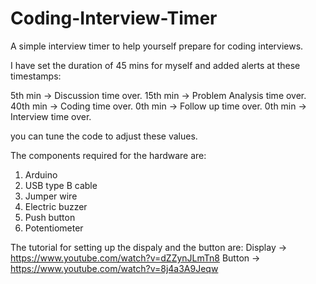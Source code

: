 # Coding-Interview-Timer
A simple interview timer to help yourself prepare for coding interviews.

I have set the duration of 45 mins for myself and added alerts at these timestamps:

5th min -> Discussion time over.
15th min -> Problem Analysis time over.
40th min -> Coding time over.
0th min -> Follow up time over.
0th min -> Interview time over.

you can tune the code to adjust these values.

The components required for the hardware are:
1. Arduino
2. USB type B cable
3. Jumper wire
4. Electric buzzer
5. Push button
6. Potentiometer

The tutorial for setting up the dispaly and the button are:
Display -> https://www.youtube.com/watch?v=dZZynJLmTn8
Button -> https://www.youtube.com/watch?v=8j4a3A9Jeqw
